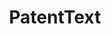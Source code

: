 ---
layout: default
code: https://github.com/sam-arts/smj_code
contributors:
- Sam Arts
- Bruno Cassiman
- Juan Carlos Gomez
cost: None
description: 'We provide open access to the code and data to calculate the text-based
  similarity between any two utility patents granted by the United States Patent and
  Trademark Office between 1976 and 2013, or between any two patent portfolios '
last_edit: Thu, 27 Jul 2023 10:46:42 GMT
location: https://dataverse.harvard.edu/dataverse/patenttext
open_access: 'TRUE'
related_projects:
  superceded by:
  - patent_text_new_measures
related_publications: https://onlinelibrary.wiley.com/doi/epdf/10.1002/smj.2699
shortname: patenttext
tags:
- patent
- keywords
- matching
- text mining
- patent classification
- technological similarity
title: PatentText
uuid: 30103a08-e0fb-4a5f-9fc3-25bf48ca2f72
versioning: 'FALSE'
---